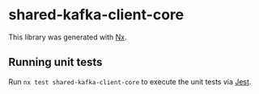 # shared-kafka-client-core

This library was generated with [Nx](https://nx.dev).

## Running unit tests

Run `nx test shared-kafka-client-core` to execute the unit tests via [Jest](https://jestjs.io).
